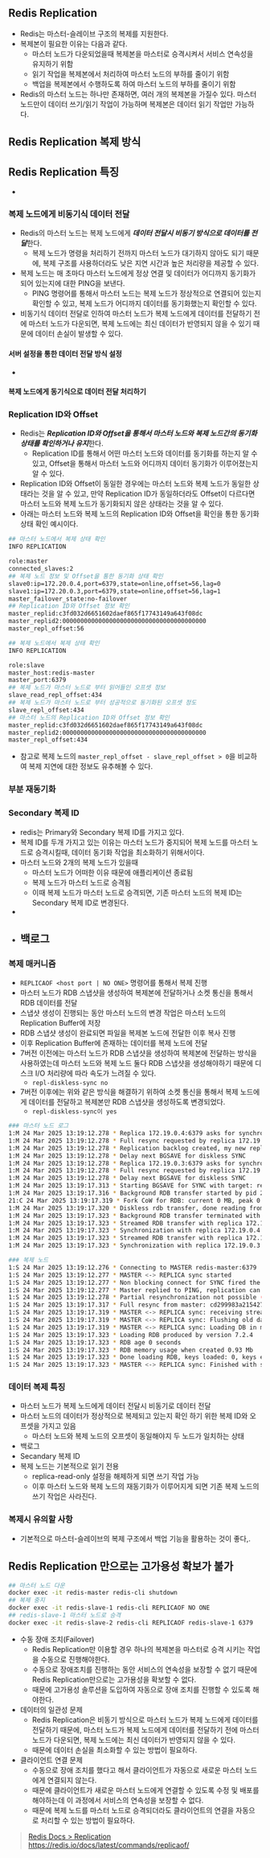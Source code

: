 ## Redis Replication
- Redis는 마스터-슬레이브 구조의 복제를 지원한다.
- 복제본이 필요한 이유는 다음과 같다.
  - 마스터 노드가 다운되었을때 복제본을 마스터로 승격시켜서 서비스 연속성을 유지하기 위함
  - 읽기 작업을 복제본에서 처리하여 마스터 노드의 부하를 줄이기 위함
  - 백업을 복제본에서 수행하도록 하여 마스터 노드의 부하를 줄이기 위함
- Redis의 마스터 노드는 하나만 존재하면, 여러 개의 복제본을 가질수 있다. 마스터 노드만이 데이터 쓰기/읽기 작업이 가능하며 복제본은 데이터 읽기 작업만 가능하다.

## Redis Replication 복제 방식


## Redis Replication 특징
- 

### 복제 노드에게 비동기식 데이터 전달
- Redis의 마스터 노드는 복제 노드에게 ***데이터 전달시 비동기 방식으로 데이터를 전달***한다.
  - 복제 노드가 명령을 처리하기 전까지 마스터 노드가 대기하지 않아도 되기 때문에, 복제 구조를 사용하더라도 낮은 지연 시간과 높은 처리량을 제공할 수 있다.
- 복제 노드는 매 초마다 마스터 노드에게 정상 연결 및 데이터가 어디까지 동기화가 되어 있는지에 대한 PING을 보낸다.
  - PING 명령어를 통해서 마스터 노드는 복제 노드가 정상적으로 연결되어 있는지 확인할 수 있고, 복제 노드가 어디까지 데이터를 동기화했는지 확인할 수 있다.
- 비동기식 데이터 전달로 인하여 마스터 노드가 복제 노드에게 데이터를 전달하기 전에 마스터 노드가 다운되면, 복제 노드에는 최신 데이터가 반영되지 않을 수 있기 때문에 데이터 손실이 발생할 수 있다.

#### 서버 설정을 통한 데이터 전달 방식 설정
- 

#### 복제 노드에게 동기식으로 데이터 전달 처리하기


### Replication ID와 Offset
- Redis는 ***Replication ID와 Offset을 통해서 마스터 노드와 복제 노드간의 동기화 상태를 확인하거나 유지***한다.
  - Replication ID를 통해서 어떤 마스터 노드와 데이터를 동기화를 하는지 알 수 있고, Offset을 통해서 마스터 노드와 어디까지 데이터 동기화가 이루어졌는지 알 수 있다.
- Replication ID와 Offset이 동일한 경우에는 마스터 노드와 복제 노드가 동일한 상태라는 것을 알 수 있고, 만약 Replication ID가 동일하더라도 Offset이 다르다면 마스터 노드와 복제 노드가 동기화되지 않은 상태라는 것을 알 수 있다.
- 아래는 마스터 노드와 복제 노드의 Replication ID와 Offset을 확인을 통한 동기화 상태 확인 예시이다.
```sh
## 마스터 노드에서 복제 상태 확인
INFO REPLICATION

role:master
connected_slaves:2
## 복제 노드 정보 및 Offset을 통한 동기화 상태 확인
slave0:ip=172.20.0.4,port=6379,state=online,offset=56,lag=0
slave1:ip=172.20.0.3,port=6379,state=online,offset=56,lag=1
master_failover_state:no-failover
## Replication ID와 Offset 정보 확인
master_replid:c3fd032d6651602daef865f17743149a643f08dc
master_replid2:0000000000000000000000000000000000000000
master_repl_offset:56

```
```sh
## 복제 노드에서 복제 상태 확인
INFO REPLICATION

role:slave
master_host:redis-master
master_port:6379
## 복제 노드가 마스터 노드로 부터 읽어들인 오프셋 정보
slave_read_repl_offset:434
## 복제 노드가 마스터 노드로 부터 성공적으로 동기화된 오프셋 정도
slave_repl_offset:434
## 마스터 노드의 Replication ID와 Offset 정보 확인
master_replid:c3fd032d6651602daef865f17743149a643f08dc
master_replid2:0000000000000000000000000000000000000000
master_repl_offset:434

```
- 참고로 복제 노드의 `master_repl_offset - slave_repl_offset > 0`을 비교하여 복제 지연에 대한 정보도 유추해볼 수 있다.

### 부분 재동기화

### Secondary 복제 ID
  - redis는 Primary와 Secondary 복제 ID를 가지고 있다.
  - 복제 ID를 두개 가지고 있는 이유는 마스터 노드가 중지되어 복제 노드를 마스터 노드로 승격시킬때, 데이터 동기화 작업을 최소화하기 위해서이다.
  - 마스터 노드와 2개의 복제 노드가 있을때
    - 마스터 노드가 어떠한 이유 때문에 애플리케이션 종료됨
    - 복제 노드가 마스터 노드로 승격됨
    - 이때 복제 노드가 마스터 노드로 승격되면, 기존 마스터 노드의 복제 ID는 Secondary 복제 ID로 변경된다.
  - 
- 백로그
  - 
### 복제 매커니즘
  - `REPLICAOF <host port | NO ONE>` 명령어를 통해서 복제 진행
  - 마스터 노드가 RDB 스냅샷을 생성하여 복제본에 전달하거나 소켓 통신을 통해서 RDB 데이터를 전달
  - 스냅샷 생성이 진행되는 동안 마스터 노드의 변경 작업은 마스터 노드의 Replication Buffer에 저장
  - RDB 스냅샷 생성이 완료되면 파일을 복제본 노드에 전달한 이후 복사 진행
  - 이후 Replication Buffer에 존재하는 데이터를 복제 노드에 전달
- 7버전 이전에는 마스터 노드가 RDB 스냅샷을 생성하여 복제본에 전달하는 방식을 사용하였는데 마스터 노드와 복제 노드 둘다 RDB 스냅샷을 생성해야하기 때문에 디스크 I/O 처리량에 따라 속도가 느려질 수 있다.
  - `repl-diskless-sync no`
- 7버전 이후에는 위와 같은 방식을 해결하기 위하여 소켓 통신을 통해서 복제 노드에게 데이터를 전달하고 복제본만 RDB 스냅샷을 생성하도록 변경되었다.
  - `repl-diskless-sync이 yes`
```sh
### 마스터 노드 로그
1:M 24 Mar 2025 13:19:12.278 * Replica 172.19.0.4:6379 asks for synchronization
1:M 24 Mar 2025 13:19:12.278 * Full resync requested by replica 172.19.0.4:6379
1:M 24 Mar 2025 13:19:12.278 * Replication backlog created, my new replication IDs are 'cd299983a215427129e00aed85b6592260d3c30d' and '0000000000000000000000000000000000000000'
1:M 24 Mar 2025 13:19:12.278 * Delay next BGSAVE for diskless SYNC
1:M 24 Mar 2025 13:19:12.278 * Replica 172.19.0.3:6379 asks for synchronization
1:M 24 Mar 2025 13:19:12.278 * Full resync requested by replica 172.19.0.3:6379
1:M 24 Mar 2025 13:19:12.278 * Delay next BGSAVE for diskless SYNC
1:M 24 Mar 2025 13:19:17.313 * Starting BGSAVE for SYNC with target: replicas sockets
1:M 24 Mar 2025 13:19:17.316 * Background RDB transfer started by pid 21
21:C 24 Mar 2025 13:19:17.319 * Fork CoW for RDB: current 0 MB, peak 0 MB, average 0 MB
1:M 24 Mar 2025 13:19:17.320 * Diskless rdb transfer, done reading from pipe, 2 replicas still up.
1:M 24 Mar 2025 13:19:17.323 * Background RDB transfer terminated with success
1:M 24 Mar 2025 13:19:17.323 * Streamed RDB transfer with replica 172.19.0.4:6379 succeeded (socket). Waiting for REPLCONF ACK from replica to enable streaming
1:M 24 Mar 2025 13:19:17.323 * Synchronization with replica 172.19.0.4:6379 succeeded
1:M 24 Mar 2025 13:19:17.323 * Streamed RDB transfer with replica 172.19.0.3:6379 succeeded (socket). Waiting for REPLCONF ACK from replica to enable streaming
1:M 24 Mar 2025 13:19:17.323 * Synchronization with replica 172.19.0.3:6379 succeeded

### 복제 노드
1:S 24 Mar 2025 13:19:12.276 * Connecting to MASTER redis-master:6379
1:S 24 Mar 2025 13:19:12.277 * MASTER <-> REPLICA sync started
1:S 24 Mar 2025 13:19:12.277 * Non blocking connect for SYNC fired the event.
1:S 24 Mar 2025 13:19:12.277 * Master replied to PING, replication can continue...
1:S 24 Mar 2025 13:19:12.278 * Partial resynchronization not possible (no cached master)
1:S 24 Mar 2025 13:19:17.317 * Full resync from master: cd299983a215427129e00aed85b6592260d3c30d:0
1:S 24 Mar 2025 13:19:17.319 * MASTER <-> REPLICA sync: receiving streamed RDB from master with EOF to disk
1:S 24 Mar 2025 13:19:17.319 * MASTER <-> REPLICA sync: Flushing old data
1:S 24 Mar 2025 13:19:17.319 * MASTER <-> REPLICA sync: Loading DB in memory
1:S 24 Mar 2025 13:19:17.323 * Loading RDB produced by version 7.2.4
1:S 24 Mar 2025 13:19:17.323 * RDB age 0 seconds
1:S 24 Mar 2025 13:19:17.323 * RDB memory usage when created 0.93 Mb
1:S 24 Mar 2025 13:19:17.323 * Done loading RDB, keys loaded: 0, keys expired: 0.
1:S 24 Mar 2025 13:19:17.323 * MASTER <-> REPLICA sync: Finished with success
```

### 데이터 복제 특징
- 마스터 노드가 복제 노드에게 데이터 전달시 비동기로 데이터 전달
- 마스터 노드의 데이터가 정상적으로 복제되고 있는지 확인 하기 위한 복제 ID와 오프셋을 가지고 있음
  - 마스터 노드와 복제 노드의 오프셋이 동일해야지 두 노드가 일치하는 상태
- 백로그
- Secandary 복제 ID
- 복제 노드는 기본적으로 읽기 전용
  - replica-read-only 설정을 해제하게 되면 쓰기 작업 가능
  - 이후 마스터 노드와 복제 노드의 재동기화가 이루어지게 되면 기존 복제 노드의 쓰기 작업은 사라진다.

### 복제시 유의할 사항
- 기본적으로 마스터-슬레이브의 복제 구조에서 백업 기능을 활용하는 것이 좋다,.


## Redis Replication 만으로는 고가용성 확보가 불가
```sh
## 마스터 노드 다운
docker exec -it redis-master redis-cli shutdown
## 복제 중지
docker exec -it redis-slave-1 redis-cli REPLICAOF NO ONE
## redis-slave-1 마스터 노드로 승격
docker exec -it redis-slave-2 redis-cli REPLICAOF redis-slave-1 6379
```

- 수동 장애 조치(Failover) 
  - Redis Replication만 이용할 경우 하나의 복제본을 마스터로 승격 시키는 작업을 수동으로 진행해야한다.
  - 수동으로 장애조치를 진행하는 동안 서비스의 연속성을 보장할 수 없기 때문에 Redis Replication만으로는 고가용성을 확보할 수 없다.
  - 때문에 고가용성 솔루션을 도입하여 자동으로 장애 조치를 진행할 수 있도록 해야한다.
- 데이터의 일관성 문제
  - Redis Replication은 비동기 방식으로 마스터 노드가 복제 노드에게 데이터를 전달하기 때문에, 마스터 노드가 복제 노드에게 데이터를 전달하기 전에 마스터 노드가 다운되면, 복제 노드에는 최신 데이터가 반영되지 않을 수 있다.
  - 때문에 데이터 손실을 최소화할 수 있는 방법이 필요하다.
- 클라이언트 연결 문제
  - 수동으로 장애 조치를 했다고 해서 클라이언트가 자동으로 새로운 마스터 노드에게 연결되지 않는다.
  - 때문에 클라이언트가 새로운 마스터 노드에게 연결할 수 있도록 수정 및 배포를 해야하는데 이 과정에서 서비스의 연속성을 보장할 수 없다.
  - 때문에 복제 노드를 마스터 노드로 승격되더라도 클라이언트의 연결을 자동으로 처리할 수 있는 방법이 필요하다.


> [Redis Docs > Replication](https://redis.io/docs/latest/operate/oss_and_stack/management/replication/)
> https://redis.io/docs/latest/commands/replicaof/
